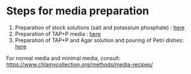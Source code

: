 # Steps for media preparation

1. Preparation of stock solutions (salt and potassium phosphate) : [here](stocksol_prep.md)
2. Preparation of TAP+P media : [here](tapp_media.md)
3. Preparation of TAP+P and Agar solution and pouring of Petri dishes: [here](agar_plates.md)

For normal media and minimal media, consult: https://www.chlamycollection.org/methods/media-recipes/